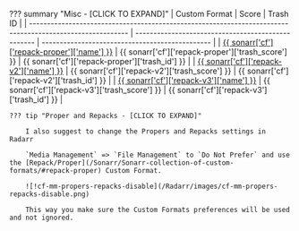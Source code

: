 ??? summary "Misc - [CLICK TO EXPAND]"
    | Custom Format                                                                                             | Score                                              | Trash ID                                        |
    | --------------------------------------------------------------------------------------------------------- | -------------------------------------------------- | ----------------------------------------------- |
    | [{{ sonarr['cf']['repack-proper']['name'] }}](/Sonarr/Sonarr-collection-of-custom-formats/#repack-proper) | {{ sonarr['cf']['repack-proper']['trash_score'] }} | {{ sonarr['cf']['repack-proper']['trash_id'] }} |
    | [{{ sonarr['cf']['repack-v2']['name'] }}](/Sonarr/Sonarr-collection-of-custom-formats/#repack-v2)             | {{ sonarr['cf']['repack-v2']['trash_score'] }}       | {{ sonarr['cf']['repack-v2']['trash_id'] }}       |
    | [{{ sonarr['cf']['repack-v3']['name'] }}](/Sonarr/Sonarr-collection-of-custom-formats/#repack-v3)             | {{ sonarr['cf']['repack-v3']['trash_score'] }}       | {{ sonarr['cf']['repack-v3']['trash_id'] }}       |

    ??? tip "Proper and Repacks - [CLICK TO EXPAND]"

        I also suggest to change the Propers and Repacks settings in Radarr

        `Media Management` => `File Management` to `Do Not Prefer` and use the [Repack/Proper](/Sonarr/Sonarr-collection-of-custom-formats/#repack-proper) Custom Format.

        ![!cf-mm-propers-repacks-disable](/Radarr/images/cf-mm-propers-repacks-disable.png)

        This way you make sure the Custom Formats preferences will be used and not ignored.
